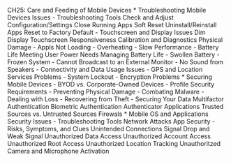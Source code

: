 CH25: Care and Feeding of Mobile Devices
    * Troubleshooting Mobile Devices Issues
        - Troubleshooting Tools
          Check and Adjust Configuration/Settings
          Close Running Apps
          Soft Reset
          Uninstall/Reinstall Apps
          Reset to Factory Default
        - Touchscreen and Display Issues
          Dim Display
          Touchscreen Responsiveness
          Calibration and Diagnostics
          Physical Damage
        - Appls Not Loading
        - Overheating
        - Slow Performance
        - Battery Life
          Meeting User Power Needs
          Managing Battery Life
        - Swollen Battery
        - Frozen System
        - Cannot Broadcast to an External Monitor
        - No Sound from Speakers
        - Connectivity and Data Usage Issues
        - GPS and Location Services Problems
        - System Lockout
        - Encryption Problems
    * Securing Mobile Devices
        - BYOD vs. Corporate-Owned Devices
        - Profile Security Requirements
        - Preventing Physical Damage
        - Combating Malware
        - Dealing with Loss
        - Recovering from Theft
        - Securing Your Data
          Multifactor Authentication
          Biometric Authentication
          Authenticator Applications
          Trusted Sources vs. Untrusted Sources
          Firewals
    * Mobile OS and Applications Security Issues
        - Troubleshooting Tools
          Network Attacks
          App Security
        - Risks, Symptoms, and Clues
          Unintended Connections
          Signal Drop and Weak Signal
          Unauthorized Data Access
          Unauthorized Account Access
          Unauthorized Root Access
          Unauthorized Location Tracking
          Unauthoritzed Camera and Microphone Activation
          
